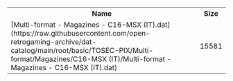 <table>
<tr><th>Name</th><th>Size</th></tr>
<tr><td>
[Multi-format - Magazines - C16-MSX (IT).dat](https://raw.githubusercontent.com/open-retrogaming-archive/dat-catalog/main/root/basic/TOSEC-PIX/Multi-format/Magazines/C16-MSX (IT)/Multi-format - Magazines - C16-MSX (IT).dat)
</td><td>15581</td></tr>
</table>
